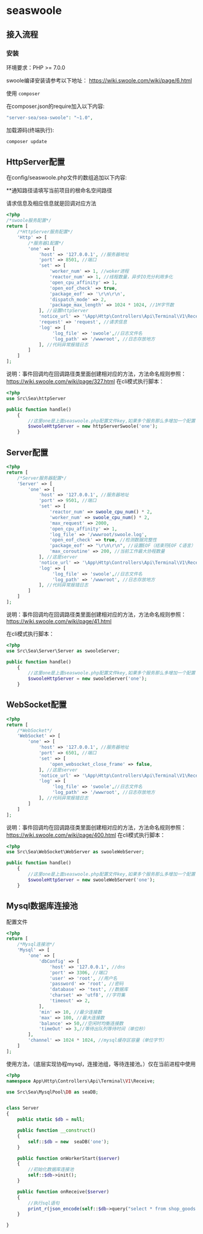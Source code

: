 # seaswoole
## 接入流程
### 安装
环境要求：PHP >= 7.0.0

swoole编译安装请参考以下地址：
https://wiki.swoole.com/wiki/page/6.html


使用 `composer`

在composer.json的require加入以下内容:

```php
"server-sea/sea-swoole": "~1.0",
```


加载源码(终端执行):
```php
composer update
```


## HttpServer配置
在config/seaswoole.php文件的数组追加以下内容:

**通知路径请填写当前项目的根命名空间路径

请求信息及相应信息就是回调对应方法
```php
<?php
/*swoole服务配置*/
return [
    /*HttpServer服务配置*/
    'Http' => [
        /*服务器1配置*/
        'one' => [
            'host' => '127.0.0.1', //服务器地址
            'port' => 8501, //端口
            'set' => [
                'worker_num' => 1, //woker进程
                'reactor_num' => 1, //线程数量，异步IO充分利用多化
                'open_cpu_affinity' => 1,
                'open_eof_check' => true,
                'package_eof' => '\r\n\r\n',
                'dispatch_mode' => 2,
                'package_max_length' => 1024 * 1024, //1M字节数
            ], //设置httpServer
            'notice_url' => '\App\Http\Controllers\Api\Terminal\V1\Receive\HttpServer', //通知路径
            'request' => 'request', //请求信息
            'log' => [
                 'log_file' => 'swoole',//日志文件名
                 'log_path' => '/wwwroot', //日志存放地方
            ], //代码异常报错日志
        ]
    ]
];
```
说明：事件回调均在回调路径类里面创建相对应的方法，方法命名规则参照：https://wiki.swoole.com/wiki/page/327.html
在cli模式执行脚本：
```php
<?php
use Src\Sea\httpServer 

public function handle()
    {
        //这里one是上面seaswoole.php配置文件key,如果多个服务那么多增加一个配置
        $swooleHttpServer = new httpServerSwoole('one');
    }
```

## Server配置
```php
<?php
return [
    /*Server服务器配置*/
    'Server' => [
        'one' => [
            'host' => '127.0.0.1', //服务器地址
            'port' => 9501, //端口
            'set' => [
                'reactor_num' => swoole_cpu_num() * 2,
                'worker_num' => swoole_cpu_num() * 2,
                'max_request' => 2000,
                'open_cpu_affinity' => 1,
                'log_file' => '/wwwroot/swoole.log',
                'open_eof_check' => true, //检测数据完整性
                'package_eof' => "\r\n\r\n", //设置EOF（结束符EOF C语言）
                'max_coroutine' => 200, //当前工作最大协程数量
            ], //这是server
            'notice_url' => '\App\Http\Controllers\Api\Terminal\V1\Receive\HttpServer', //协程回调路径
            'log' => [
                 'log_file' => 'swoole',//日志文件名
                 'log_path' => '/wwwroot', //日志存放地方
            ], //代码异常报错日志
        ]
    ]
];
```

说明：事件回调均在回调路径类里面创建相对应的方法，方法命名规则参照：https://wiki.swoole.com/wiki/page/41.html

在cli模式执行脚本：
```php
<?php
use Src\Sea\Server\Server as swooleServer;

public function handle()
    {
        //这里one是上面seaswoole.php配置文件key,如果多个服务那么多增加一个配置
        $swooleHttpServer = new swooleServer('one');
    }
```

## WebSocket配置

```php
<?php
return [
    /*WebSocket*/
    'WebSocket' => [
        'one' => [
            'host' => '127.0.0.1', //服务器地址
            'port' => 6501, //端口
            'set' => [
                'open_websocket_close_frame' => false,
            ], //这是server
            'notice_url' => '\App\Http\Controllers\Api\Terminal\V1\Receive\WebSocket', //协程回调路径
            'log' => [
                 'log_file' => 'swoole',//日志文件名
                 'log_path' => '/wwwroot', //日志存放地方
            ], //代码异常报错日志
        ]
    ]
];
```

说明：事件回调均在回调路径类里面创建相对应的方法，方法命名规则参照：https://wiki.swoole.com/wiki/page/400.html
在cli模式执行脚本：
```php
<?php
use Src\Sea\WebSocket\WebServer as swooleWebServer;

public function handle()
    {
        //这里one是上面seaswoole.php配置文件key,如果多个服务那么多增加一个配置
        $swooleHttpServer = new swooleWebServer('one');
    }
```


## Mysql数据库连接池
配置文件
```php
<?php
return [
    /*Mysql连接池*/
    'Mysql' => [
        'one' => [
            'dbConfig' => [
                'host' => '127.0.0.1', //dns
                'port' => 3306, //端口
                'user' => 'root', //用户名
                'password' => 'root', //密码
                'database' => 'test', //数据库
                'charset' => 'utf8', //字符集
                'timeout' => 2,
            ],
            'min' => 10, //最少连接数
            'max' => 100, //最大连接数
            'balance' => 50,//空闲时均衡连接数
            'timeOut' => 3,//等待出队列等待时间（单位秒）
        ],
        'channel' => 1024 * 1024, //mysql缓存区容量（单位字节）
    ]
];
```
使用方法，（底层实现协程mysql，连接池组，等待连接池。）仅在当前进程中使用

```php
<?php
namespace App\Http\Controllers\Api\Terminal\V1\Receive;

use Src\Sea\MysqlPool\DB as seaDB;


class Server
{
    public static $db = null;

    public function __construct()
    {
        self::$db = new  seaDB('one');
    }

    public function onWorkerStart($server)
    {
        //初始化数据库连接池
        self::$db->init();
    }

    public function onReceive($server)
    {
        //执行sql语句
        print_r(json_encode(self::$db->query("select * from shop_goods limit 1")));
    }

}
```